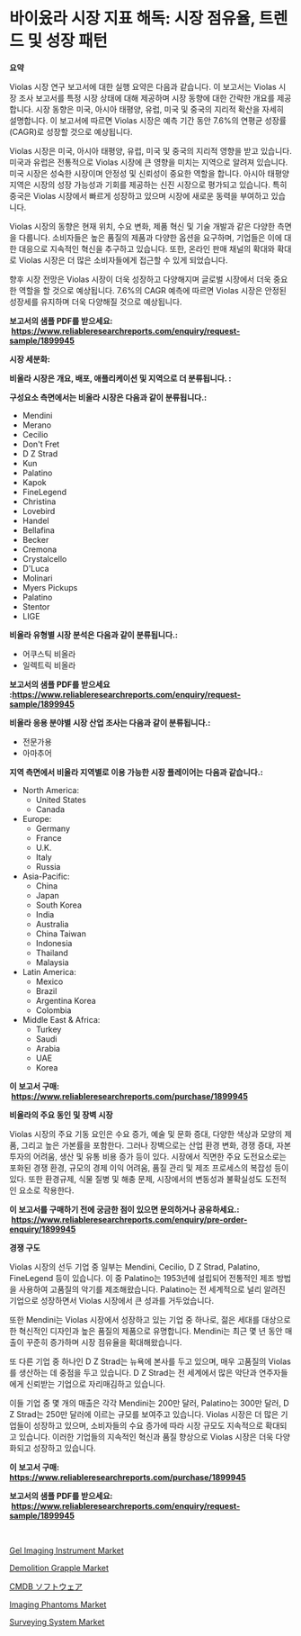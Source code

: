 <p><h1>바이옸라 시장 지표 해독: 시장 점유율, 트렌드 및 성장 패턴</h1></p><p><strong>요약</strong></p>
<p><p>Violas 시장 연구 보고서에 대한 실행 요약은 다음과 같습니다. 이 보고서는 Violas 시장 조사 보고서를 특정 시장 상태에 대해 제공하며 시장 동향에 대한 간략한 개요를 제공합니다. 시장 동향은 미국, 아시아 태평양, 유럽, 미국 및 중국의 지리적 확산을 자세히 설명합니다. 이 보고서에 따르면 Violas 시장은 예측 기간 동안 7.6%의 연평균 성장률(CAGR)로 성장할 것으로 예상됩니다.</p><p>Violas 시장은 미국, 아시아 태평양, 유럽, 미국 및 중국의 지리적 영향을 받고 있습니다. 미국과 유럽은 전통적으로 Violas 시장에 큰 영향을 미치는 지역으로 알려져 있습니다. 미국 시장은 성숙한 시장이며 안정성 및 신뢰성이 중요한 역할을 합니다. 아시아 태평양 지역은 시장의 성장 가능성과 기회를 제공하는 신진 시장으로 평가되고 있습니다. 특히 중국은 Violas 시장에서 빠르게 성장하고 있으며 시장에 새로운 동력을 부여하고 있습니다.</p><p>Violas 시장의 동향은 현재 위치, 수요 변화, 제품 혁신 및 기술 개발과 같은 다양한 측면을 다룹니다. 소비자들은 높은 품질의 제품과 다양한 옵션을 요구하며, 기업들은 이에 대한 대응으로 지속적인 혁신을 추구하고 있습니다. 또한, 온라인 판매 채널의 확대와 확대로 Violas 시장은 더 많은 소비자들에게 접근할 수 있게 되었습니다.</p><p>향후 시장 전망은 Violas 시장이 더욱 성장하고 다양해지며 글로벌 시장에서 더욱 중요한 역할을 할 것으로 예상됩니다. 7.6%의 CAGR 예측에 따르면 Violas 시장은 안정된 성장세를 유지하며 더욱 다양해질 것으로 예상됩니다.</p></p>
<p><strong>보고서의 샘플 PDF를 받으세요: &nbsp;<a href="https://www.reliableresearchreports.com/enquiry/request-sample/1899945">https://www.reliableresearchreports.com/enquiry/request-sample/1899945</a></strong></p>
<p><strong>시장 세분화:</strong></p>
<p><strong> 비올라 시장은 개요, 배포, 애플리케이션 및 지역으로 더 분류됩니다. :</strong></p>
<p><strong>구성요소 측면에서는 비올라 시장은 다음과 같이 분류됩니다.:</strong></p>
<p><ul><li>Mendini</li><li>Merano</li><li>Cecilio</li><li>Don't Fret</li><li>D Z Strad</li><li>Kun</li><li>Palatino</li><li>Kapok</li><li>FineLegend</li><li>Christina</li><li>Lovebird</li><li>Handel</li><li>Bellafina</li><li>Becker</li><li>Cremona</li><li>Crystalcello</li><li>D'Luca</li><li>Molinari</li><li>Myers Pickups</li><li>Palatino</li><li>Stentor</li><li>LIGE</li></ul></p>
<p><strong> 비올라 유형별 시장 분석은 다음과 같이 분류됩니다.:</strong></p>
<p><ul><li>어쿠스틱 비올라</li><li>일렉트릭 비올라</li></ul></p>
<p><strong>보고서의 샘플 PDF를 받으세요 :<a href="https://www.reliableresearchreports.com/enquiry/request-sample/1899945">https://www.reliableresearchreports.com/enquiry/request-sample/1899945</a></strong></p>
<p><strong> 비올라 응용 분야별 시장 산업 조사는 다음과 같이 분류됩니다.:</strong></p>
<p><ul><li>전문가용</li><li>아마추어</li></ul></p>
<p><strong>지역 측면에서 비올라 지역별로 이용 가능한 시장 플레이어는 다음과 같습니다.:</strong></p>
<p><ul>
    <li>
        North America:
        <ul>
            <li>United States</li>
            <li>Canada</li>
        </ul>
    </li>
    <li>
        Europe:
        <ul>
            <li>Germany</li>
            <li>France</li>
            <li>U.K.</li>
            <li>Italy</li>
            <li>Russia</li>
        </ul>
    </li>
    <li>
        Asia-Pacific:
        <ul>
            <li>China</li>
            <li>Japan</li>
            <li>South Korea</li>
            <li>India</li>
            <li>Australia</li>
            <li>China Taiwan</li>
            <li>Indonesia</li>
            <li>Thailand</li>
            <li>Malaysia</li>
        </ul>
    </li>
    <li>
        Latin America:
        <ul>
            <li>Mexico</li>
            <li>Brazil</li>
            <li>Argentina Korea</li>
            <li>Colombia</li>
        </ul>
    </li>
    <li>
        Middle East & Africa:
        <ul>
            <li>Turkey</li>
            <li>Saudi</li>
            <li>Arabia</li>
            <li>UAE</li>
            <li>Korea</li>
        </ul>
    </li>
    </ul></p>
<p><strong>이 보고서 구매: &nbsp;<a href="https://www.reliableresearchreports.com/purchase/1899945">https://www.reliableresearchreports.com/purchase/1899945</a></strong></p>
<p><strong>비올라의 주요 동인 및 장벽 시장</strong></p>
<p><p>Violas 시장의 주요 기동 요인은 수요 증가, 예술 및 문화 증대, 다양한 색상과 모양의 제품, 그리고 높은 가본률을 포함한다. 그러나 장벽으로는 산업 환경 변화, 경쟁 증대, 자본 투자의 어려움, 생산 및 유통 비용 증가 등이 있다. 시장에서 직면한 주요 도전요소로는 포화된 경쟁 환경, 규모의 경제 이익 어려움, 품질 관리 및 제조 프로세스의 복잡성 등이 있다. 또한 환경규제, 식물 질병 및 해충 문제, 시장에서의 변동성과 불확실성도 도전적인 요소로 작용한다.</p></p>
<p><strong>이 보고서를 구매하기 전에 궁금한 점이 있으면 문의하거나 공유하세요.: &nbsp;<a href="https://www.reliableresearchreports.com/enquiry/pre-order-enquiry/1899945">https://www.reliableresearchreports.com/enquiry/pre-order-enquiry/1899945</a></strong></p>
<p><strong>경쟁 구도</strong></p>
<p><p>Violas 시장의 선두 기업 중 일부는 Mendini, Cecilio, D Z Strad, Palatino, FineLegend 등이 있습니다. 이 중 Palatino는 1953년에 설립되어 전통적인 제조 방법을 사용하여 고품질의 악기를 제조해왔습니다. Palatino는 전 세계적으로 널리 알려진 기업으로 성장하면서 Violas 시장에서 큰 성과를 거두었습니다.</p><p>또한 Mendini는 Violas 시장에서 성장하고 있는 기업 중 하나로, 젊은 세대를 대상으로 한 혁신적인 디자인과 높은 품질의 제품으로 유명합니다. Mendini는 최근 몇 년 동안 매출이 꾸준히 증가하며 시장 점유율을 확대해왔습니다.</p><p>또 다른 기업 중 하나인 D Z Strad는 뉴욕에 본사를 두고 있으며, 매우 고품질의 Violas를 생산하는 데 중점을 두고 있습니다. D Z Strad는 전 세계에서 많은 악단과 연주자들에게 신뢰받는 기업으로 자리매김하고 있습니다.</p><p>이들 기업 중 몇 개의 매출은 각각 Mendini는 200만 달러, Palatino는 300만 달러, D Z Strad는 250만 달러에 이르는 규모를 보여주고 있습니다. Violas 시장은 더 많은 기업들이 성장하고 있으며, 소비자들의 수요 증가에 따라 시장 규모도 지속적으로 확대되고 있습니다. 이러한 기업들의 지속적인 혁신과 품질 향상으로 Violas 시장은 더욱 다양화되고 성장하고 있습니다.</p></p>
<p><strong>이 보고서 구매: &nbsp; <a href="https://www.reliableresearchreports.com/purchase/1899945">https://www.reliableresearchreports.com/purchase/1899945</a></strong></p>
<p><strong>보고서의 샘플 PDF를 받으세요: &nbsp;<a href="https://www.reliableresearchreports.com/enquiry/request-sample/1899945">https://www.reliableresearchreports.com/enquiry/request-sample/1899945</a></strong><strong></strong></p>
<p>&nbsp;</p>
<p><p><a href="https://github.com/nicoletavirag/Market-Research-Report-List-2/blob/main/gel-imaging-instrument-market.md">Gel Imaging Instrument Market</a></p><p><a href="https://florentine-yuzu-f42.notion.site/Demolition-Grapple-Market-Centers-on-Aspects-such-as-Market-Growth-Market-Share-Market-Opportunity-d151890853164884b2d26e87d5628cd9">Demolition Grapple Market</a></p><p><a href="https://medium.com/@noreneward2023/cmdb%E3%82%BD%E3%83%95%E3%83%88%E3%82%A6%E3%82%A7%E3%82%A2%E5%B8%82%E5%A0%B4%E3%81%AE%E3%83%A1%E3%83%88%E3%83%AA%E3%82%AF%E3%82%B9%E3%82%92%E5%BE%A9%E5%8F%B7%E5%8C%96%E3%81%99%E3%82%8B-%E5%B8%82%E5%A0%B4%E3%82%B7%E3%82%A7%E3%82%A2-%E3%83%88%E3%83%AC%E3%83%B3%E3%83%89-%E6%88%90%E9%95%B7%E3%83%91%E3%82%BF%E3%83%BC%E3%83%B3-b7537bc4c4fe">CMDB ソフトウェア</a></p><p><a href="https://github.com/redneck06/Market-Research-Report-List-2/blob/main/imaging-phantoms-market.md">Imaging Phantoms Market</a></p><p><a href="https://automatic-knee-4c7.notion.site/Surveying-System-Market-Research-Report-Unlocks-Analysis-on-the-Market-Financial-Status-Market-Size-be532c4e3f2547fd9b6a16dc7e8ef9bd">Surveying System Market</a></p></p>